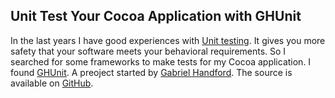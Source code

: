 ## Unit Test Your Cocoa Application with GHUnit

In the last years  I have good experiences with [Unit  testing][1]. It gives you
more  safety  that  your  software  meets your  behavioral  requirements.  So  I
searched for  some frameworks to  make tests for  my Cocoa application.  I found
[GHUnit][2].  A  preoject  started  by  [Gabriel  Handford][3].  The  source  is
available on [GitHub][4].

[1]: http://en.wikipedia.org/wiki/Unit_testing
[2]: http://rel.me/2009/02/21/unit-testing-for-mac-os-x-and-iphone-ghunit/
[3]: http://rel.me/
[4]: http://github.com/gabriel/gh-unit